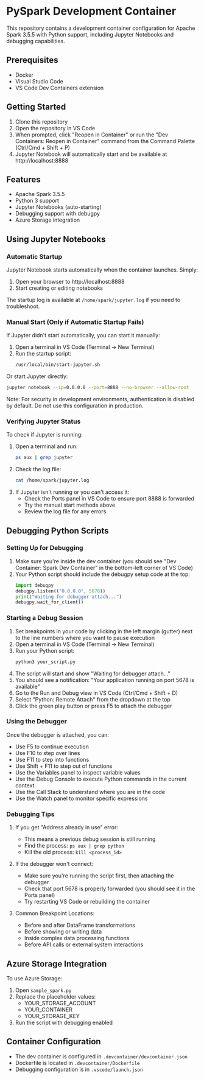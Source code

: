 # PySpark Development Container

This repository contains a development container configuration for Apache Spark 3.5.5 with Python support, including Jupyter Notebooks and debugging capabilities.

## Prerequisites

- Docker
- Visual Studio Code
- VS Code Dev Containers extension

## Getting Started

1. Clone this repository
2. Open the repository in VS Code
3. When prompted, click "Reopen in Container" or run the "Dev Containers: Reopen in Container" command from the Command Palette (Ctrl/Cmd + Shift + P)
4. Jupyter Notebook will automatically start and be available at http://localhost:8888

## Features

- Apache Spark 3.5.5
- Python 3 support
- Jupyter Notebooks (auto-starting)
- Debugging support with debugpy
- Azure Storage integration

## Using Jupyter Notebooks

### Automatic Startup
Jupyter Notebook starts automatically when the container launches. Simply:
1. Open your browser to http://localhost:8888
2. Start creating or editing notebooks

The startup log is available at `/home/spark/jupyter.log` if you need to troubleshoot.

### Manual Start (Only if Automatic Startup Fails)
If Jupyter didn't start automatically, you can start it manually:

1. Open a terminal in VS Code (Terminal → New Terminal)
2. Run the startup script:
   ```bash
   /usr/local/bin/start-jupyter.sh
   ```

Or start Jupyter directly:
```bash
jupyter notebook --ip=0.0.0.0 --port=8888 --no-browser --allow-root
```

Note: For security in development environments, authentication is disabled by default. Do not use this configuration in production.

### Verifying Jupyter Status
To check if Jupyter is running:
1. Open a terminal and run:
   ```bash
   ps aux | grep jupyter
   ```
2. Check the log file:
   ```bash
   cat /home/spark/jupyter.log
   ```
3. If Jupyter isn't running or you can't access it:
   - Check the Ports panel in VS Code to ensure port 8888 is forwarded
   - Try the manual start methods above
   - Review the log file for any errors

## Debugging Python Scripts

### Setting Up for Debugging

1. Make sure you're inside the dev container (you should see "Dev Container: Spark Dev Container" in the bottom-left corner of VS Code)
2. Your Python script should include the debugpy setup code at the top:
   ```python
   import debugpy
   debugpy.listen(("0.0.0.0", 5678))
   print("Waiting for debugger attach...")
   debugpy.wait_for_client()
   ```

### Starting a Debug Session

1. Set breakpoints in your code by clicking in the left margin (gutter) next to the line numbers where you want to pause execution
2. Open a terminal in VS Code (Terminal → New Terminal)
3. Run your Python script:
   ```bash
   python3 your_script.py
   ```
4. The script will start and show "Waiting for debugger attach..."
5. You should see a notification: "Your application running on port 5678 is available"
6. Go to the Run and Debug view in VS Code (Ctrl/Cmd + Shift + D)
7. Select "Python: Remote Attach" from the dropdown at the top
8. Click the green play button or press F5 to attach the debugger

### Using the Debugger

Once the debugger is attached, you can:
- Use F5 to continue execution
- Use F10 to step over lines
- Use F11 to step into functions
- Use Shift + F11 to step out of functions
- Use the Variables panel to inspect variable values
- Use the Debug Console to execute Python commands in the current context
- Use the Call Stack to understand where you are in the code
- Use the Watch panel to monitor specific expressions

### Debugging Tips

1. If you get "Address already in use" error:
   - This means a previous debug session is still running
   - Find the process: `ps aux | grep python`
   - Kill the old process: `kill <process_id>`

2. If the debugger won't connect:
   - Make sure you're running the script first, then attaching the debugger
   - Check that port 5678 is properly forwarded (you should see it in the Ports panel)
   - Try restarting VS Code or rebuilding the container

3. Common Breakpoint Locations:
   - Before and after DataFrame transformations
   - Before showing or writing data
   - Inside complex data processing functions
   - Before API calls or external system interactions

## Azure Storage Integration

To use Azure Storage:

1. Open `sample_spark.py`
2. Replace the placeholder values:
   - YOUR_STORAGE_ACCOUNT
   - YOUR_CONTAINER
   - YOUR_STORAGE_KEY
3. Run the script with debugging enabled

## Container Configuration

- The dev container is configured in `.devcontainer/devcontainer.json`
- Dockerfile is located in `.devcontainer/Dockerfile`
- Debugging configuration is in `.vscode/launch.json` 